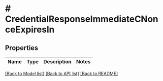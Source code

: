 # # CredentialResponseImmediateCNonceExpiresIn

## Properties

| Name | Type | Description | Notes |
| ---- | ---- | ----------- | ----- |

[[Back to Model list]](../../README.md#models) [[Back to API list]](../../README.md#endpoints) [[Back to README]](../../README.md)
